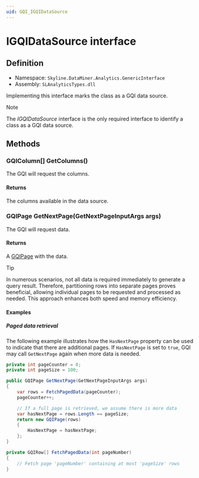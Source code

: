 ```yaml
---
uid: GQI_IGQIDataSource
---
```


# IGQIDataSource interface

## Definition

- Namespace: `Skyline.DataMiner.Analytics.GenericInterface`
- Assembly: `SLAnalyticsTypes.dll`

Implementing this interface marks the class as a GQI data source.

> [!NOTE]
> The *IGQIDataSource* interface is the only required interface to identify a class as a GQI data source.

## Methods

### GQIColumn[] GetColumns()

The GQI will request the columns.

#### Returns

The columns available in the data source.

### GQIPage GetNextPage(GetNextPageInputArgs args)

The GQI will request data.

#### Returns

A [GQIPage](xref:GQI_GQIPage) with the data.

> [!TIP]
> In numerous scenarios, not all data is required immediately to generate a query result. Therefore, partitioning rows into separate pages proves beneficial, allowing individual pages to be requested and processed as needed. This approach enhances both speed and memory efficiency.

#### Examples

##### Paged data retrieval

The following example illustrates how the `HasNextPage` property can be used to indicate that there are additional pages. If `HasNextPage` is set to `true`, GQI may call `GetNextPage` again when more data is needed.

```csharp
private int pageCounter = 0;
private int pageSize = 100;

public GQIPage GetNextPage(GetNextPageInputArgs args)
{
    var rows = FetchPagedData(pageCounter);
    pageCounter++;

    // If a full page is retrieved, we assume there is more data
    var hasNextPage = rows.Length == pageSize;
    return new GQIPage(rows)
    {
        HasNextPage = hasNextPage;
    };
}

private GQIRow[] FetchPagedData(int pageNumber)
{
    // Fetch page 'pageNumber' containing at most 'pageSize' rows
}
```
